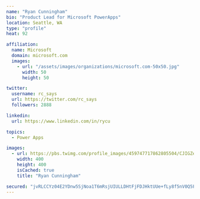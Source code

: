 ```yaml
---
name: "Ryan Cunningham"
bio: "Product Lead for Microsoft PowerApps"
location: Seattle, WA
type: "profile"
heat: 92

affiliation:
  name: Microsoft
  domain: microsoft.com
  images:
    - url: "/assets/images/organizations/microsoft.com-50x50.jpg"
      width: 50
      height: 50

twitter:
  username: rc_says
  url: https://twitter.com/rc_says
  followers: 2888

linkedin:
  url: https://www.linkedin.com/in/rycu

topics:
  - Power Apps

images:
  - url: https://pbs.twimg.com/profile_images/459747717862805504/CJIGZejd_400x400.png
    width: 400
    height: 400
    isCached: true
    title: "Ryan Cunningham"

secured: "jvRLCCYz04E2YDnw5SjNoa1T6mRsjUIULLDHtFjFDJHktUUe+fLy8f5nV0Q5FZzYkk6rTYcWt9FhqyTz6tGETKoVrBImAb1yJseTfSo0SEuVR5+M3gTiJJxj0CI/h5IC9kQtq0Nt+qJzdpZz372jTiZBvYQkUBQ9X52OlQ/U68W+38xTkpMhLwox5+14t2XJMLo5c4vxrxvhLOmF+0cwfKRT8S/Tde+4/h5p6s+SmV0MpTGhtauZ0d7hDHxFCNr+WgUwuVdi4ygqZRMeODGAfz3H5nCAgxcMzYoc5Yt89AD2/WqYoW+aH/IzpTbaMXUg1hMF3WJMMTpWUenOhVcPVeC93BqVoNaKELdN3hNMXpSCyQ4FJMu/c44eTLuKSVN8DTa6hxIUdZ7gG8oEbylBO8GubQ5KJevbIOTY5v0W4y8=;wnFskYokbVnrz/L56E/6Tw=="
---
```


